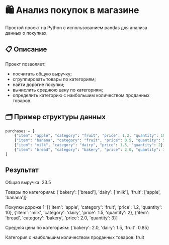 # 🛍️ Анализ покупок в магазине

Простой проект на Python с использованием pandas для анализа данных о покупках.

## 📋 Описание

Проект позволяет:

- посчитать общую выручку;
- сгруппировать товары по категориям;
- найти дорогие покупки;
- вычислить среднюю цену по категориям;
- определить категорию с наибольшим количеством проданных товаров.

## 🗂️ Пример структуры данных

```python
purchases = [
    {"item": "apple", "category": "fruit", "price": 1.2, "quantity": 10},
    {"item": "banana", "category": "fruit", "price": 0.5, "quantity": 5},
    {"item": "milk", "category": "dairy", "price": 1.5, "quantity": 2},
    {"item": "bread", "category": "bakery", "price": 2.0, "quantity": 3},
]
```
## Результат

Общая выручка: 23.5

Товары по категориям: {'bakery': ['bread'], 'dairy': ['milk'], 'fruit': ['apple', 'banana']}

Покупки дороже 1: [{'item': 'apple', 'category': 'fruit', 'price': 1.2, 'quantity': 10}, {'item': 'milk', 'category': 'dairy', 'price': 1.5, 'quantity': 2}, {'item': 'bread', 'category': 'bakery', 'price': 2.0, 'quantity': 3}]

Средняя цена по категориям: {'bakery': 2.0, 'dairy': 1.5, 'fruit': 0.85}

Категория с наибольшим количеством проданных товаров: fruit
